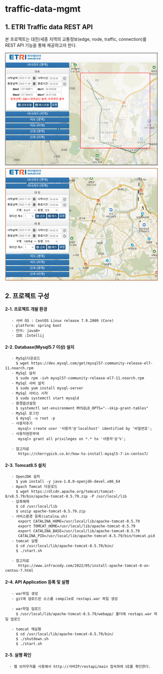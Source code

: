 # traffic-data-mgmt

## 1. ETRI Traffic data REST API
본 프로젝트는 대전/세종 지역의 교통정보(edge, node, traffic, connection)를 REST API 기능을 통해 제공하고자 한다.

![스크린샷](https://github.com/etri-city-traffic-brain/traffic-data-mgmt/blob/master/ETRI_Traffic_data_REST_API_01.png?raw=true)


## 2. 프로젝트 구성

#### 2-1. 프로젝트 개발 환경
       - 서버 OS : CentOS Linux release 7.9.2009 (Core)
       - platform: spring boot 
       - 언어: java8+
       - IDE :Intellij
	   
#### 2-2. Database(Mysql5.7 이상) 설치
       - MySql다운로드
         $ wget https://dev.mysql.com/get/mysql57-community-release-el7-11.noarch.rpm
       - MySql 설치
         $ sudo rpm -ivh mysql57-community-release-el7-11.noarch.rpm
       - MySql 서버 설치
         $ sudo yum install mysql-server
       - MySql 서비스 시작
         $ sudo systemctl start mysqld
       - 환경옵션설정
         $ systemctl set-environment MYSQLD_OPTS="--skip-grant-tables"
       - MySql 로그인
         $ mysql -u root -p        
       - 사용자추가
          mysql> create user '사용자'@'localhost' identified by '비밀번호';
       - 사용자권한부여
          mysql> grant all privileges on *.* to '사용자'@'%';       
                   
       - 참고자료
          https://cherrypick.co.kr/how-to-install-mysql5-7-in-centos7/
          
            
#### 2-3. Tomcat8.5 설치
       - OpenJDK 설치
         $ yum install -y java-1.8.0-openjdk-devel.x86_64
       - Apach Tomcat 다운로드
         $ wget https://dlcdn.apache.org/tomcat/tomcat-8/v8.5.79/bin/apache-tomcat-8.5.79.zip -P /usr/local/lib
       - 압축해제
         $ cd /usr/local/lib
         $ unzip apache-tomcat-8.5.79.zip
       - 서비스환경 등록(catalna.sh)
          export CATALINA_HOME=/usr/local/lib/apache-tomcat-8.5.79
          export TOMCAT_HOME=/usr/local/lib/apache-tomcat-8.5.79
          export CATALINA_BASE=/usr/local/lib/apache-tomcat-8.5.79
          CATALINA_PID=/usr/local/lib/apache-tomcat-8.5.79/bin/tomcat.pid
       - tomcat 실행
         $ cd /usr/local/lib/apache-tomcat-8.5.79/bin/
         $ ./start.sh
            
       - 참고자료
          https://www.infracody.com/2022/05/install-apache-tomcat-8-on-centos-7.html
          
#### 2-4. API Application 등록 및 실행
       - war파일 생성
       - git에 업로드된 소스를 compile로 restapi.war 파일 생성
          
       - war파일 업로드
         $ /usr/local/lib/apache-tomcat-8.5.79/webapp/ 폴더에 restapi.war 파일 업로드
          
       - tomcat 재실행
         $ cd /usr/local/lib/apache-tomcat-8.5.79/bin/
         $ ./shutdown.sh
         $ ./start.sh
    
#### 2-5. 실행 확인
      - 웹 브라우저를 사용해서 http://서버IP/restapi/main 접속하여 UI를 확인한다.
       


